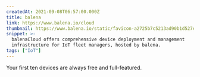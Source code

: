 ```yaml
---
createdAt: 2021-09-08T06:57:00.000Z
title: balena
link: https://www.balena.io/cloud
thumbnail: https://www.balena.io/static/favicon-a2725b7c5213ad90b1d527e8f7448318.ico
snippet: >-
  balenaCloud offers comprehensive device deployment and management
  infrastructure for IoT fleet managers, hosted by balena.
tags: ["IoT"]
---
```

Your first ten devices are always
free and full-featured.